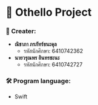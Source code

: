 # 🚀 Othello Project

### 👤 Creater:

- **ณิชาภา ภรภัทร์ธนะดุล**
  - รหัสนักศึกษา: 6410742362
- **นายวรุณพร อินทรชะนะ**
  - รหัสนักศึกษา: 6410742727

### 🛠 Program language:

- Swift




